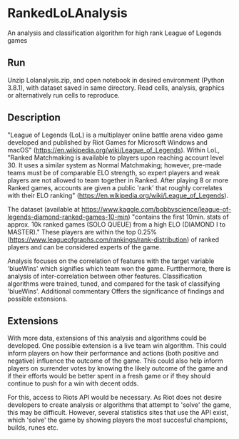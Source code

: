 # RankedLoLAnalysis
An analysis and classification algorithm for high rank League of Legends games

## Run
Unzip Lolanalysis.zip, and open notebook in desired environment (Python 3.8.1), with dataset saved in same directory.  Read cells, analysis, graphics or alternatively run cells to reproduce.

## Description

"League of Legends (LoL) is a multiplayer online battle arena video game developed and published by Riot Games for Microsoft Windows and macOS" (https://en.wikipedia.org/wiki/League_of_Legends). Within LoL, "Ranked Matchmaking is available to players upon reaching account level 30. It uses a similar system as Normal Matchmaking; however, pre-made teams must be of comparable ELO strength, so expert players and weak players are not allowed to team together in Ranked. After playing 8 or more Ranked games, accounts are given a public 'rank' that roughly correlates with their ELO ranking" (https://en.wikipedia.org/wiki/League_of_Legends).

The dataset (available at https://www.kaggle.com/bobbyscience/league-of-legends-diamond-ranked-games-10-min) "contains the first 10min. stats of approx. 10k ranked games (SOLO QUEUE) from a high ELO (DIAMOND I to MASTER)." These players are within the top 0.25% (https://www.leagueofgraphs.com/rankings/rank-distribution) of ranked players and can be considered experts of the game. 

Analysis focuses on the correlation of features with the target variable 'blueWins' which signifies which team won the game. Furtthermore, there is analysis of inter-correlation between other features. Classification algorithms were trained, tuned, and compared for the task of classifying 'blueWins'. Additional commentary Offers the significance of findings and possible extensions.

## Extensions
With more data, extensions of this analysis and algorithms could be developed. One possible extension is a live team win algorithm. This could inform players on how their performance and actions (both positive and negative) influence the outcome of the game. This could also help inform players on surrender votes by knowing the likely outcome of the game and if their efforts would be better spent in a fresh game or if they should continue to push for a win with decent odds. 

For this, access to Riots API would be necessary. As Riot does not desire developers to create analysis or algorithms that attempt to 'solve' the game, this may be difficult. However, several statistics sites that use the API exist, which 'solve' the game by showing players the most succesful champions, builds, runes etc.
